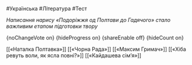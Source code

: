 #Українська #Література #Тест

*Написання нарису «Подоріжжя од Полтави до Гадячого» стало важливим етапом підготовки твору*

{noChangeVote on}
{hideProgress on}
{shareEnable off}
{hideCount on}

[[«Наталка Полтавка»]]
[[«Чорна Рада»]]
[[«Максим Гримач»]]
[[«Хіба ревуть воли, як ясла повні?»]]
[[«Кайдашева сім’я»]]
